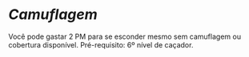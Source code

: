 # *Camuflagem*

Você pode gastar 2 PM para se esconder mesmo sem camuflagem ou cobertura disponível. Pré-requisito: 6º nível de caçador.